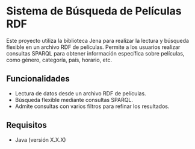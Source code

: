 # Sistema de Búsqueda de Películas RDF

Este proyecto utiliza la biblioteca Jena para realizar la lectura y búsqueda flexible en un archivo RDF de películas. Permite a los usuarios realizar consultas SPARQL para obtener información específica sobre películas, como género, categoría, país, horario, etc.

## Funcionalidades

- Lectura de datos desde un archivo RDF de películas.
- Búsqueda flexible mediante consultas SPARQL.
- Admite consultas con varios filtros para refinar los resultados.

## Requisitos

- Java (versión X.X.X)
